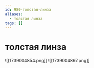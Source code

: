 ```yaml
---
id: 980-толстая-линза
aliases:
  - толстая линза
tags: []
---
```


# толстая линза
![[1739004854.png]]
![[1739004867.png]]
